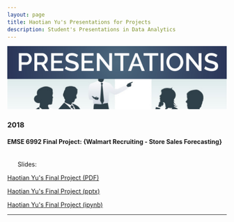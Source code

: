 ```yaml
---
layout: page
title: Haotian Yu's Presentations for Projects
description: Student's Presentations in Data Analytics
---
```


 <img src="pres.jpg" alt="pres" title="pres"/>
 
###  2018

#### EMSE 6992 Final Project: {Walmart Recruiting - Store Sales Forecasting}
<br/>&nbsp; &nbsp; &nbsp; Slides:


[Haotian Yu's Final Project (PDF)](https://github.com/HaotianYu123/HaotianYu123.github.io/blob/master/FP.pdf)

[Haotian Yu's Final Project (pptx)](https://github.com/HaotianYu123/HaotianYu123.github.io/blob/master/FP.pptx)

[Haotian Yu's Final Project (ipynb)](https://github.com/HaotianYu123/HaotianYu123.github.io/blob/master/FP.ipynb)

---




